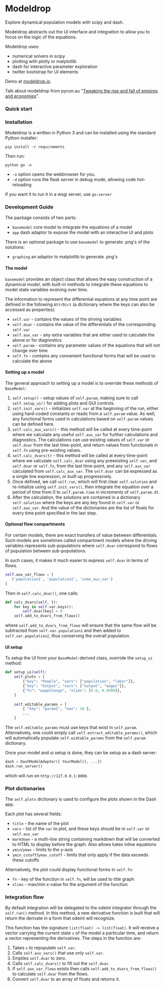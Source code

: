 
# Modeldrop

Explore dynamical population models with scipy and dash.

Modeldrop abstracts out the UI interface and integration to allow
you to focus on the logic of the equations. 

Modeldrop uses:

- numerical solvers in scipy
- plotting with plotly or matplotlib
- dash for interactive parameter exploration
- twitter bootstrap for UI elements

Demo at [modeldrop.io](http://modeldrop.io).

Talk about modeldrop from pycon.au "[Tweaking the rise and fall of empires and economies][1]".

[1]: https://www.youtube.com/watch?v=2-it3crJYu0&ab_channel=PyConAU "Tweaking the rise and fall of empires and economies"

### Quick start

### Installation

Modeldrop is a written in Python 3 and can be installed using the
standard Python installer:

    pip install -r requirements
    
Then run:

    python go -o
      
- `-o` option opens the webbrowser for you.
- `-d` option runs the flask server in debug mode, allowing code hot-reloading

If you want it to run it in a wsgi server, use `go:server`

### Development Guide

The package consists of two parts:

* `basemodel` core model to integrate the equations of a model
* `app` dash adaptor to expose the model with an interactive UI and plots

There is an optional package to use `basemodel` to generate .png's of the solutions:

* `graphing` an adaptor to matplotlib to generate .png's

#### The model

`basemodel` provides an object class that allows the easy construction
of a dynamical model, with built-in methods to integrate these equations
 to model state variables evolving over time. 

The information to represent the differential equations at any time point are defined in 
the following `AttrDict` (a dictionary where the keys can also be accessed as properties):
    
* `self.var` - contains the values of the driving variables
* `self.dvar` - contains the value of the differentials of the corresponding `self.var`
* `self.aux_var` - any extra variables that are either used to calculate the above or for diagnostics
* `self.param` - contains any parameter values of the equations that will not change over time
* `self.fn` - contains any convenient functional forms that will be used to calculate the above

#### Setting up a model

The general approach to setting up a model is to override these methods of `BaseModel`:

1. `self.setup()` - setup values of `self.param`, making sure to call `self.setup_ui()` for
   adding plots and GUI controls.
2. `self.init_vars()` - initializes `self.var` at the beginning of the run, either using
   hard-coded constants or reads from a `self.param` value. As well, any functional
   forms used in calculations based on `self.param` values can be defined here.
3. `self.calc_aux_vars()` -  this method will be called at every time-point where
   we calculate any useful `self.aux_var` for further calculations and 
   diagnostics. The calculations can use existing values of `self.var` or `self.dvar`
   from the last time-point, and return values from functionals in `self.fn` using pre-existing values.
4. `self.calc_dvars(t)` - this method will be called at every time-point where
   we calculate `self.calc_dvar` using any
   preexisting `self.var`, and `self.dvar` or `self.fn`, from the
   last time-point, and any `self.aux_var` calculated from `self.calc_aux_var`. 
   The `self.dvar` can be expressed as a single line expression,
   or built up progressively.
5. Once defined, we call `self.run`, which will first clear `self.solution` 
   and re-intialize using `self.init_vars()`,
    then integrate the equation over a period
   of time from 0 to `self.param.time` in increments of `self.param.dt`. 
6. After the calculation, the solutions are contained in a dictionary `self.solution`
   where the keys are any key found in `self.var` or `self.aux_var`. And the value
   of the dictionaries are the list of floats for every time point specified in the 
   last step.

#### Optional flow compartments

For certain models, there are exact transfers of value between differentials. 
Such models are sometimes called compartment models where the driving variables
represents sub-populations where `self.dvar` correspond to flows of population
between sub-populations.

In such cases, it makes it much easier to express `self.dvar` in terms of flows.

```python
self.aux_var_flows = [
   ('population1', 'population2', 'some_aux_var')
]
```
Then in `self.calc_dvar()`, one calls:

```python
def calc_dvars(self, t):
    for key in self.var.keys():
        self.dvar[key] = 0
    self.add_to_dvars_from_flows()
```

where `self.add_to_dvars_from_flows` will ensure that the same
flow will be subtracted from `self.var.population1` and then added
to `self.var.population2`, thus conserving the overall population.

#### UI setup

To setup the UI from your `BaseModel`-derived class, override the `setup_ui` method:

```python
def setup_ui(self):
    self.plots = [
        {"key": "People", "vars": ["population", "labor"]},
        {"key": "Output", "vars": ["output", "wages"]},
        {"fn": "wageChange", "xlims": [0.8, 0.9999]},
    ]
    
    self.editable_params = [
        { "key": "param1", "max": 10 },
        ... 
    ]
```

The `self.editable_params` must use keys that exist in `self.param`. Alternatively,
one could simply call `self.extract_editable_params()`, which will automatically
populate `self.eidtable_params` from the `self.param` dictionary.

Once your model and ui setup is done, they can be setup as a dash server:

```python
dash = DashModelAdaptor([ YourModel(), ...])
dash.run_server()
```

which will run on `http://127.0.0.1:8000`.

### Plot dictionaries

The `self.plots` dictionary is used to configure the plots shown in the Dash app.

Each plot has several fields:

   - `title` - the name of the plot
   - `vars` - list of the `var` to plot, and these keys should be in `self.var` or `self.aux_var`
   - `markdown` - a multi-line string containing markdown that will be converted to HTML
      to display before the graph. Also allows katex inline equations
   - `ymin`/`ymax` - limits to the y-axis
   - `ymin_cutoff`/`ymax_cutoff` - limits that only apply if the data exceeds these cutoffs

Alternatively, the plot could display functional forms in `self.fn`:

   - `fn` - key of the function in `self.fn`, will be used to title graph
   - `xlims` - max/min x-value for the argument of the function

### Integration flow

By default integration will be delegated to the odeint
integrator through the `self.run()` method. In this method, 
a new derivative function is built that will return
the derivate in a form that odeint will recognize.

This function has the signature `list(float) -> list(float)`. It
will receive a vector carrying the current state `x` of
the model a particular time, and return a vector representing the derivatives.
The steps in the function are:

1. Takes `x` to repopulate `self.var`.
2. Calls `self.aux_vars()` that use only `self.var`.
3. Empties `self.dvar` to zero.
4. Calls `self.calc_dvars()` to fill out the `self.dvar`.
5. If `self.aux_var_flows` exists  then calls `self.add_to_dvars_from_flows()`
  to calculate `self.dvar` from the flows.
6. Convert `self.dvar` to an array of floats and returns it.




